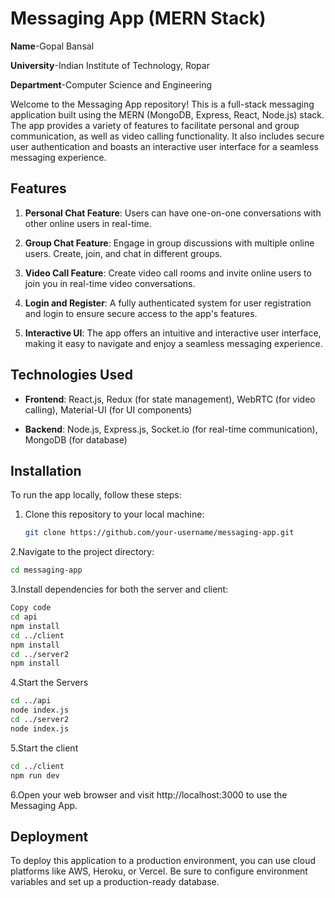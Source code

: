 # Messaging App (MERN Stack)
**Name**-Gopal Bansal

**University**-Indian Institute of Technology, Ropar

**Department**-Computer Science and Engineering

Welcome to the Messaging App repository! This is a full-stack messaging application built using the MERN (MongoDB, Express, React, Node.js) stack. The app provides a variety of features to facilitate personal and group communication, as well as video calling functionality. It also includes secure user authentication and boasts an interactive user interface for a seamless messaging experience.

## Features

1. **Personal Chat Feature**: Users can have one-on-one conversations with other online users in real-time.

2. **Group Chat Feature**: Engage in group discussions with multiple online users. Create, join, and chat in different groups.

3. **Video Call Feature**: Create video call rooms and invite online users to join you in real-time video conversations.

4. **Login and Register**: A fully authenticated system for user registration and login to ensure secure access to the app's features.

5. **Interactive UI**: The app offers an intuitive and interactive user interface, making it easy to navigate and enjoy a seamless messaging experience.

## Technologies Used

- **Frontend**: React.js, Redux (for state management), WebRTC (for video calling), Material-UI (for UI components)

- **Backend**: Node.js, Express.js, Socket.io (for real-time communication), MongoDB (for database)

## Installation

To run the app locally, follow these steps:

1. Clone this repository to your local machine:

   ```bash
   git clone https://github.com/your-username/messaging-app.git
2.Navigate to the project directory:

```bash
cd messaging-app
```
3.Install dependencies for both the server and client:

```bash
Copy code
cd api
npm install
cd ../client
npm install
cd ../server2
npm install
```
4.Start the Servers
```bash
cd ../api
node index.js
cd ../server2
node index.js
```
5.Start the client
```bash
cd ../client
npm run dev
```
6.Open your web browser and visit http://localhost:3000 to use the Messaging App.

## Deployment
To deploy this application to a production environment, you can use cloud platforms like AWS, Heroku, or Vercel. Be sure to configure environment variables and set up a production-ready database.


